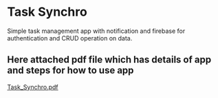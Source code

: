 # Task Synchro

Simple task management app with notification and firebase for authentication and CRUD operation on data.
## Here attached pdf file which has details of app and steps for how to use app


[Task_Synchro.pdf](https://github.com/NikitaDhomne/task_management/files/15360748/Task_Synchro.pdf)
